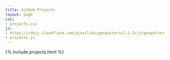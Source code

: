 ```yaml
---
title: GitHub Projects
layout: page
css:
- projects.css
js:
- https://cdnjs.cloudflare.com/ajax/libs/geopattern/1.2.3/js/geopattern.min.js
- projects.js
---
```


{% include projects.html %}